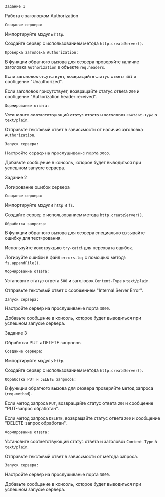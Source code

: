     Задание 1

Работа с заголовком Authorization

    Создание сервера:

Импортируйте модуль `http`.

Создайте сервер с использованием метода `http.createServer()`.

    Проверка заголовка Authorization:

В функции обратного вызова для сервера проверяйте наличие заголовка `Authorization` в объекте `req.headers`.

Если заголовок отсутствует, возвращайте статус ответа `401` и сообщение "Unauthorized".

Если заголовок присутствует, возвращайте статус ответа `200` и сообщение "Authorization header received".

    Формирование ответа:

Установите соответствующий статус ответа и заголовок `Content-Type` в `text/plain`.

Отправьте текстовый ответ в зависимости от наличия заголовка `Authorization`.

    Запуск сервера:

Настройте сервер на прослушивание порта `3000`.

Добавьте сообщение в консоль, которое будет выводиться при успешном запуске сервера.

Задание 2

Логирование ошибок сервера

    Создание сервера:

Импортируйте модули `http` и `fs`.

Создайте сервер с использованием метода `http.createServer()`.

    Обработка запросов:

В функции обратного вызова для сервера специально вызывайте ошибку для тестирования.

Используйте конструкцию `try-catch` для перехвата ошибок.

Логируйте ошибки в файл `errors.log` с помощью метода `fs.appendFile()`.

    Формирование ответа:

Установите статус ответа `500` и заголовок `Content-Type` в `text/plain`.

Отправьте текстовый ответ с сообщением "Internal Server Error".

    Запуск сервера:

Настройте сервер на прослушивание порта `3000`.

Добавьте сообщение в консоль, которое будет выводиться при успешном запуске сервера.

Задание 3

Обработка PUT и DELETE запросов

    Создание сервера:

Импортируйте модуль `http`.

Создайте сервер с использованием метода `http.createServer()`.

    Обработка PUT и DELETE запросов:

В функции обратного вызова для сервера проверяйте метод запроса (`req.method`).

Если метод запроса `PUT`, возвращайте статус ответа `200` и сообщение "PUT-запрос обработан".

Если метод запроса `DELETE`, возвращайте статус ответа `200` и сообщение "DELETE-запрос обработан".

    Формирование ответа:

Установите соответствующий статус ответа и заголовок `Content-Type` в `text/plain`.

Отправьте текстовый ответ в зависимости от метода запроса.

    Запуск сервера:

Настройте сервер на прослушивание порта `3000`.

Добавьте сообщение в консоль, которое будет выводиться при успешном запуске сервера.
